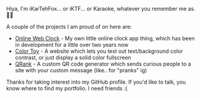 Hiya, I'm iKarTehFox... or iKTF... or Karaoke, whatever you remember me as. 🤷‍♂️

A couple of the projects I am proud of on here are:
- [Online Web Clock](https://github.com/iKarTehFox/web-clock) - My own little online clock app thing, which has been in development for a little over two years now
- [Color Toy](https://github.com/iKarTehFox/color-toy) - A website which lets you test out text/background color contrast, or just display a solid color fullscreen
- [QRank](https://github.com/iKarTehFox/qrank) - A custom QR code generator which sends curious people to a site with your custom message (like.. for "pranks" ig)

Thanks for taking interest into my GitHub profile. If you'd like to talk, you know where to find my portfolio. I need friends :(

<!---
iKarTehFox/iKarTehFox is a ✨ special ✨ repository because its `README.md` (this file) appears on your GitHub profile.
You can click the Preview link to take a look at your changes.
--->
